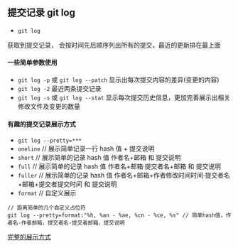 ## 提交记录 git log

- `git log`

获取到提交记录， 会按时间先后顺序列出所有的提交，最近的更新排在最上面

#### 一些简单参数使用

- `git log -p` 或 `git log --patch` 显示出每次提交内容的差异(变更的内容)
- `git log -2` 最近两条提交记录
- `git log -s` 或 `git log --stat` 显示每次提交历史信息，更加完善展示出相关修改文件及变更的数量

#### 有趣的提交记录展示方式

- `git log --pretty=***`
- `oneline` // 展示简单记录一行 hash 值 + 提交说明
- `short` // 展示简单的记录 hash 值 作者名+邮箱 和 提交说明
- `full` // 展示简单的记录 hash 值 作者名+邮箱·提交者名+邮箱 和 提交说明
- `fuller` // 展示简单的记录 hash 值 作者名+邮箱+作者修改时间时间·提交者名+邮箱+提交者提交时间 和 提交说明
- `format` // 自定义展示

```
// 距离简单的几个自定义占位符
git log --pretty=format:"%h, %an - %ae, %cn - %ce, %s" // 简单hash值，作者名-作者邮箱，提交者名-提交者邮箱，提交说明
```

[完整的展示方式](https://git-scm.com/book/zh/v2/Git-%E5%9F%BA%E7%A1%80-%E6%9F%A5%E7%9C%8B%E6%8F%90%E4%BA%A4%E5%8E%86%E5%8F%B2)
